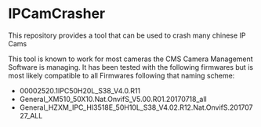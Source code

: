 # IPCamCrasher
This repository provides a tool that can be used to crash many chinese IP Cams

This tool is known to work for most cameras the CMS Camera Management Software is managing. It has been tested with the following firmwares but is most likely compatible to all Firmwares following that naming scheme:
- 00002520.1IPC50H20L_S38_V4.0.R11
- General_XM510_50X10.Nat.OnvifS_V5.00.R01.20170718_all
- General_HZXM_IPC_HI3518E_50H10L_S38_V4.02.R12.Nat.OnvifS.20170727_ALL
